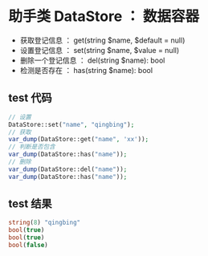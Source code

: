 # 助手类 DataStore ： 数据容器
- 获取登记信息 ： get(string $name, $default = null)
- 设置登记信息 ： set(string $name, $value = null)
- 删除一个登记信息 ： del(string $name): bool
- 检测是否存在 ： has(string $name): bool

## test 代码

```php
// 设置
DataStore::set("name", "qingbing");
// 获取
var_dump(DataStore::get("name", 'xx'));
// 判断是否包含
var_dump(DataStore::has("name"));
// 删除
var_dump(DataStore::del("name"));
var_dump(DataStore::has("name"));
```

## test 结果

```php
string(8) "qingbing"
bool(true)
bool(true)
bool(false)
```
